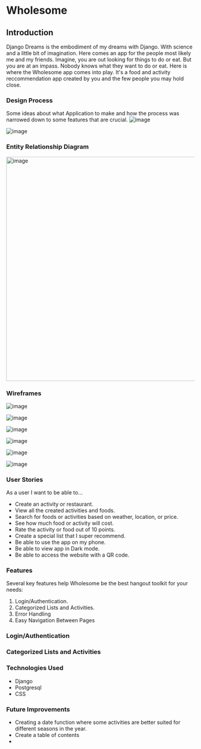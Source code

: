 # Wholesome
## Introduction
Django Dreams is the embodiment of my dreams with Django. With science and a little bit of imagination. Here comes an app for the people most likely me and my friends. Imagine, you are out looking for things to do or eat. But you are at an impass. Nobody knows what they want to do or eat. Here is where the Wholesome app comes into play. It's a food and activity reccommendation app created by you and the few people you may hold close. 

### Design Process
Some ideas about what Application to make and how the process was narrowed down to some features that are crucial.
![image](https://user-images.githubusercontent.com/92244135/160981075-93b3d5e3-0567-4148-94ac-5362a63c4bb7.png)

![image](https://user-images.githubusercontent.com/92244135/160981248-771ad690-7a89-4d5a-8145-411811f89255.png)

### Entity Relationship Diagram
<img width="800" height="600" alt="image" src="https://user-images.githubusercontent.com/92244135/163085715-07732d18-8797-4180-ae3c-fefbe42d577e.png">

### Wireframes
![image](https://user-images.githubusercontent.com/92244135/161366997-f8b925f3-a8c0-46a6-b82b-cdc506861a32.png)

![image](https://user-images.githubusercontent.com/92244135/161367005-a20a30f5-d569-4e8a-abfc-14eb2684f62c.png)

![image](https://user-images.githubusercontent.com/92244135/161367018-df5fe096-ea3f-43ff-bac1-0b9977c10822.png)

![image](https://user-images.githubusercontent.com/92244135/161367028-392826fe-531a-4cda-a470-6498088abc8c.png)

![image](https://user-images.githubusercontent.com/92244135/161367042-8c6cd00a-4399-4cbe-99e7-9ff79727ef68.png)

![image](https://user-images.githubusercontent.com/92244135/161367050-31a9b966-13fe-405c-b697-b27b1fe3eee2.png)

### User Stories
As a user I want to be able to...
- Create an activity or restaurant.
- View all the created activities and foods.
- Search for foods or activities based on weather, location, or price.
- See how much food or activity will cost.
- Rate the activity or food out of 10 points.
- Create a special list that I super recommend.
- Be able to use the app on my phone.
- Be able to view app in Dark mode.
- Be able to access the website with a QR code.

### Features
  Several key features help Wholesome be the best hangout toolkit for your needs:
  1. Login/Authentication.
  2. Categorized Lists and Activities.
  3. Error Handling
  4. Easy Navigation Between Pages

### Login/Authentication

### Categorized Lists and Activities

### Technologies Used
- Django
- Postgresql
- CSS

### Future Improvements
- Creating a date function where some activities are better suited for different seasons in the year.
- Create a table of contents 
- 
